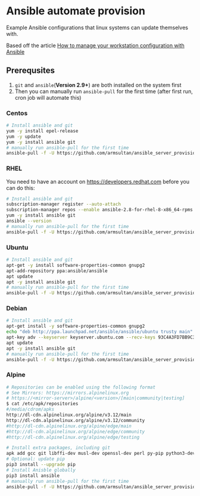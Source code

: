 # Ansible automate provision
Example Ansible configurations that linux systems can update themselves with.

Based off the article [How to manage your workstation configuration with Ansible](https://opensource.com/article/18/3/manage-workstation-ansible)

## Prerequsites

1. `git` and `ansible`(**Version 2.9+**) are both installed on the system first
2. Then you can manually run `ansible-pull` for the first time (after first run, cron job will automate this)

### Centos
```bash
# Install ansible and git
yum -y install epel-release
yum -y update
yum -y install ansible git
# manually run ansible-pull for the first time
ansible-pull -f -U https://github.com/armsultan/ansible_server_provision.git local_yum.yml
```

### RHEL
You need to have an account on https://developers.redhat.com before you can do this:

```bash
# Install ansible and git
subscription-manager register --auto-attach
subscription-manager repos --enable ansible-2.8-for-rhel-8-x86_64-rpms
yum -y install ansible git
ansible --version
# manually run ansible-pull for the first time
ansible-pull -f -U https://github.com/armsultan/ansible_server_provision.git local_yum.yml
```

### Ubuntu
```bash
# Install ansible and git
apt-get -y install software-properties-common gnupg2 
apt-add-repository ppa:ansible/ansible
apt update
apt -y install ansible git
# manually run ansible-pull for the first time
ansible-pull -f -U https://github.com/armsultan/ansible_server_provision.git local_apt.yml
```

### Debian
```bash
# Install ansible and git
apt-get install -y software-properties-common gnupg2 
echo "deb http://ppa.launchpad.net/ansible/ansible/ubuntu trusty main" >> /etc/apt/sources.list
apt-key adv --keyserver keyserver.ubuntu.com --recv-keys 93C4A3FD7BB9C367
apt update
apt -y install ansible git
# manually run ansible-pull for the first time
ansible-pull -f -U https://github.com/armsultan/ansible_server_provision.git local_apt.yml
```

### Alpine
```bash
# Repositories can be enabled using the following format
# See Mirrors: https://mirrors.alpinelinux.org
# https://<mirror-server>/alpine/<version>/[main|community|testing]
$ cat /etc/apk/repositories
#/media/cdrom/apks
http://dl-cdn.alpinelinux.org/alpine/v3.12/main
http://dl-cdn.alpinelinux.org/alpine/v3.12/community
#http://dl-cdn.alpinelinux.org/alpine/edge/main
#http://dl-cdn.alpinelinux.org/alpine/edge/community
#http://dl-cdn.alpinelinux.org/alpine/edge/testing

# Install extra packages, including git
apk add gcc git libffi-dev musl-dev openssl-dev perl py-pip python3-dev python3 sshpass cargo
# Optional: update pip
pip3 install --upgrade pip
# Install Anisble globally
pip3 install ansible
# manually run ansible-pull for the first time
ansible-pull -f -U https://github.com/armsultan/ansible_server_provision.git local_apk.yml
```
